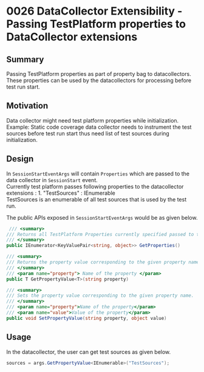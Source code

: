 # 0026 DataCollector Extensibility - Passing TestPlatform properties to DataCollector extensions 

## Summary
Passing TestPlatform properties as part of property bag to datacollectors. These properties can be used by the datacollectors for processing before test run start.

## Motivation
Data collector might need test platform properties while initialization. Example: Static code coverage data collector needs to instrument the test sources before test run start thus need list of test sources during initialization.

## Design
In `SessionStartEventArgs` will contain `Properties` which are passed to the data collector in `SessionStart` event.<br/>
Currently test platform passes following properties to the datacollector extensions :
    1. "TestSources" : IEnumerable <br/>
        TestSources is an enumerable of all test sources that is used by the test run.

The public APIs exposed in `SessionStartEventArgs` would be as given below.
```csharp
 /// <summary>
/// Returns all TestPlatform Properties currently specified passed to the datacollector extenstion
/// </summary>
public IEnumerator<KeyValuePair<string, object>> GetProperties()

/// <summary>
/// Returns the property value corresponding to the given property name.
/// </summary>
/// <param name="property"> Name of the property </param>
public T GetPropertyValue<T>(string property)

/// <summary>
/// Sets the property value corresponding to the given property name.
/// </summary>
/// <param name="property">Name of the property</param>
/// <param name="value">Value of the property</param>
public void SetPropertyValue(string property, object value)
```

## Usage
In the datacollector, the user can get test sources as given below.
```csharp
sources = args.GetPropertyValue<IEnumerable>("TestSources");
```
